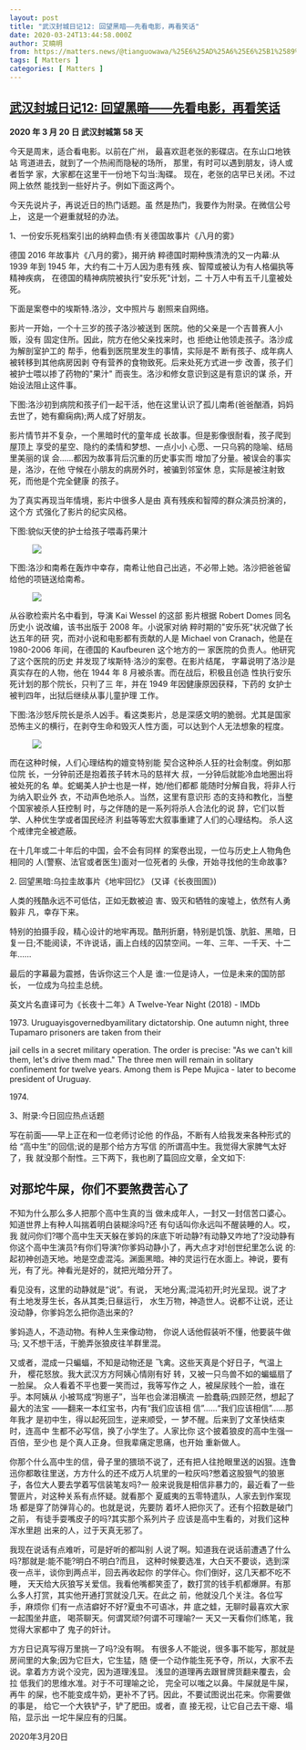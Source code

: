 ```yaml
---
layout: post
title: "武汉封城日记12: 回望黑暗——先看电影，再看笑话"
date: 2020-03-24T13:44:58.000Z
author: 艾曉明
from: https://matters.news/@tianguowawa/%25E6%25AD%25A6%25E6%25B1%2589%25E5%25B0%2581%25E5%259F%258E%25E6%2597%25A5%25E8%25AE%25B012-%25E5%259B%259E%25E6%259C%259B%25E9%25BB%2591%25E6%259A%2597-%25E5%2585%2588%25E7%259C%258B%25E7%2594%25B5%25E5%25BD%25B1-%25E5%2586%258D%25E7%259C%258B%25E7%25AC%2591%25E8%25AF%259D-bafyreiab25itguszywcz4jrsanwfxfn4mrtzgcaqfm2jxgivijdxxunuji
tags: [ Matters ]
categories: [ Matters ]
---
```

<!--1585057498000-->
[武汉封城日记12: 回望黑暗——先看电影，再看笑话](https://matters.news/@tianguowawa/%25E6%25AD%25A6%25E6%25B1%2589%25E5%25B0%2581%25E5%259F%258E%25E6%2597%25A5%25E8%25AE%25B012-%25E5%259B%259E%25E6%259C%259B%25E9%25BB%2591%25E6%259A%2597-%25E5%2585%2588%25E7%259C%258B%25E7%2594%25B5%25E5%25BD%25B1-%25E5%2586%258D%25E7%259C%258B%25E7%25AC%2591%25E8%25AF%259D-bafyreiab25itguszywcz4jrsanwfxfn4mrtzgcaqfm2jxgivijdxxunuji)
------

<div>
<p><strong>2020 年 3 月 20 日 武汉封城第 58 天</strong>   </p><p>今天是周末，适合看电影。以前在广州， 最喜欢逛老张的影碟店。在东山口地铁站 弯道进去，就到了一个热闹而隐秘的场所， 那里，有时可以遇到朋友，诗人或者哲学 家，大家都在这里干一份地下勾当:淘碟。 现在，老张的店早已关闭。不过网上依然 能找到一些好片子。例如下面这两个。 </p><p>今天先说片子，再说近日的热门话题。虽 然是热门，我要作为附录。在微信公号上， 这是一个避重就轻的办法。 </p><p>1、一份安乐死档案引出的纳粹血债:有关德国故事片《八月的雾》 </p><p>德国 2016 年故事片《八月的雾》，揭开纳 粹德国时期种族清洗的又一内幕:从 1939 年到 1945 年，大约有二十万人因为患有残 疾、智障或被认为有人格偏执等精神疾病， 在德国的精神病院被执行"安乐死"计划，二 十万人中有五千儿童被处死。 </p><p>下面是案卷中的埃斯特.洛沙，文中照片与 剧照来自网络。 </p><p>影片一开始，一个十三岁的孩子洛沙被送到 医院。他的父亲是一个吉普赛人小贩，没有 固定住所。因此，院方在他父亲找来时，也 拒绝让他领走孩子。洛沙成为解剖室护工的 帮手，他看到医院里发生的事情，实际是不 断有孩子、成年病人被转移到其他病房因剥 夺有营养的食物致死。后来处死方式进一步 改善，孩子们被护士喂以掺了药物的"果汁" 而丧生。洛沙和修女意识到这是有意识的谋 杀，开始设法阻止这件事。 </p><p>下图:洛沙初到病院和孩子们一起干活，他在这里认识了孤儿南希(爸爸酗酒，妈妈去世了，她有癫痫病);两人成了好朋友。</p><p>影片情节并不复杂，一个黑暗时代的童年成 长故事。但是影像很耐看，孩子爬到屋顶上 享受的星空、隐约的柔情和梦想、一点小小 心愿、一只乌鸦的隐喻、结局里美丽的误 会......都因为故事背后沉重的历史事实而 增加了分量。被误会的事实是，洛沙，在他 守候在小朋友的病房外时，被骗到邻室休 息，实际是被注射致死，而他是个完全健康 的孩子。 </p><p>为了真实再现当年情境，影片中很多人是由 真有残疾和智障的群众演员扮演的，这个方 式强化了影片的纪实风格。 </p><p>下图:貌似天使的护士给孩子喂毒药果汁</p><figure class="image">      <picture>        <source type="image/webp" media="(min-width: 768px)" srcset="https://assets.matters.news/processed/1080w/embed/8bdb6180-8fdf-471d-bb6f-a7a1d3b4b532.webp" onerror="this.srcset='https://assets.matters.news/embed/8bdb6180-8fdf-471d-bb6f-a7a1d3b4b532.jpeg'">        <source media="(min-width: 768px)" srcset="https://assets.matters.news/processed/1080w/embed/8bdb6180-8fdf-471d-bb6f-a7a1d3b4b532.jpeg" onerror="this.srcset='https://assets.matters.news/embed/8bdb6180-8fdf-471d-bb6f-a7a1d3b4b532.jpeg'">        <source type="image/webp" srcset="https://assets.matters.news/processed/540w/embed/8bdb6180-8fdf-471d-bb6f-a7a1d3b4b532.webp">        <img src="https://assets.matters.news/embed/8bdb6180-8fdf-471d-bb6f-a7a1d3b4b532.jpeg" srcset="https://assets.matters.news/processed/540w/embed/8bdb6180-8fdf-471d-bb6f-a7a1d3b4b532.jpeg" loading="lazy" referrerpolicy="no-referrer">      </picture>    <figcaption><span></span></figcaption></figure><p>下图:洛沙和南希在轰炸中幸存，南希让他自己出逃，不必带上她。洛沙把爸爸留给他的项链送给南希。</p><figure class="image">      <picture>        <source type="image/webp" media="(min-width: 768px)" srcset="https://assets.matters.news/processed/1080w/embed/ad2190c1-11ba-49a9-8d4a-020691696d4a.webp" onerror="this.srcset='https://assets.matters.news/embed/ad2190c1-11ba-49a9-8d4a-020691696d4a.jpeg'">        <source media="(min-width: 768px)" srcset="https://assets.matters.news/processed/1080w/embed/ad2190c1-11ba-49a9-8d4a-020691696d4a.jpeg" onerror="this.srcset='https://assets.matters.news/embed/ad2190c1-11ba-49a9-8d4a-020691696d4a.jpeg'">        <source type="image/webp" srcset="https://assets.matters.news/processed/540w/embed/ad2190c1-11ba-49a9-8d4a-020691696d4a.webp">        <img src="https://assets.matters.news/embed/ad2190c1-11ba-49a9-8d4a-020691696d4a.jpeg" srcset="https://assets.matters.news/processed/540w/embed/ad2190c1-11ba-49a9-8d4a-020691696d4a.jpeg" loading="lazy" referrerpolicy="no-referrer">      </picture>    <figcaption><span></span></figcaption></figure><p>从谷歌检索片名中看到，导演 Kai Wessel 的这部 影片根据 Robert Domes 同名历史小 说改编，该书出版于 2008 年。小说家对纳 粹时期的"安乐死"状况做了长达五年的研 究，而对小说和电影都有贡献的人是 Michael von Cranach，他是在 1980-2006 年间，在德国的 Kaufbeuren 这个地方的一 家医院的负责人。他研究了这个医院的历史 并发现了埃斯特·洛沙的案卷。在影片结尾， 字幕说明了洛沙是真实存在的人物，他在 1944 年 8 月被杀害。而在战后，积极且创造 性执行安乐死计划的那个院长，只判了三 年，并在 1949 年因健康原因获释，下药的 女护士被判四年，出狱后继续从事儿童护理 工作。 </p><p>下图:洛沙怒斥院长是杀人凶手。看这类影片，总是深感文明的脆弱。尤其是国家恐怖主义的横行，在剥夺生命和毁灭人性方面，可以达到个人无法想象的程度。</p><figure class="image">      <picture>        <source type="image/webp" media="(min-width: 768px)" srcset="https://assets.matters.news/processed/1080w/embed/b5d0c256-6e21-45fd-a171-38eee1365f2c.webp" onerror="this.srcset='https://assets.matters.news/embed/b5d0c256-6e21-45fd-a171-38eee1365f2c.jpeg'">        <source media="(min-width: 768px)" srcset="https://assets.matters.news/processed/1080w/embed/b5d0c256-6e21-45fd-a171-38eee1365f2c.jpeg" onerror="this.srcset='https://assets.matters.news/embed/b5d0c256-6e21-45fd-a171-38eee1365f2c.jpeg'">        <source type="image/webp" srcset="https://assets.matters.news/processed/540w/embed/b5d0c256-6e21-45fd-a171-38eee1365f2c.webp">        <img src="https://assets.matters.news/embed/b5d0c256-6e21-45fd-a171-38eee1365f2c.jpeg" srcset="https://assets.matters.news/processed/540w/embed/b5d0c256-6e21-45fd-a171-38eee1365f2c.jpeg" loading="lazy" referrerpolicy="no-referrer">      </picture>    <figcaption><span></span></figcaption></figure><p>而在这种时候，人们心理结构的嬗变特别能 契合这种杀人狂的社会制度。例如那位院 长，一分钟前还是抱着孩子转木马的慈祥大 叔，一分钟后就能冷血地圈出将被处死的名 单。蛇蝎美人护士也是一样，她/他们都都 能随时分解自我，将非人行为纳入职业外 衣，不动声色地杀人。当然，这里有意识形 态的支持和教化，当整个国家被杀人狂控制 时，与之伴随的是一系列将杀人合法化的说 辞，它们以哲学、人种优生学或者国民经济 利益等等宏大叙事重建了人们的心理结构。 杀人这个戒律完全被遮蔽。 </p><p>在十几年或二十年后的中国，会不会有同样 的案卷出现，一位与历史上人物角色相同的 人(警察、法官或者医生)面对一位死者的 头像，开始寻找他的生命故事? </p><p>2. 回望黑暗:乌拉圭故事片《地牢回忆》 (又译《长夜囹圄》) </p><p>人类的残酷永远不可低估，正如无数被迫 害、毁灭和牺牲的废墟上，依然有人勇毅非 凡，幸存下来。 </p><p>特别的拍摄手段，精心设计的地牢再现。酷刑折磨，特别是饥饿、肮脏、黑暗，日复一日;不能阅读，不许说话，画上白线的囚禁空间。一年、三年、一千天、十二年......</p><p>最后的字幕最为震撼，告诉你这三个人是 谁:一位是诗人，一位是未来的国防部长， 一位成为乌拉圭总统。 </p><p>英文片名直译可为《长夜十二年》A Twelve-Year Night (2018) - IMDb </p><p>1973. Uruguayisgovernedbyamilitary dictatorship. One autumn night, three Tupamaro prisoners are taken from their </p><p>jail cells in a secret military operation. The order is precise: "As we can't kill them, let's drive them mad." The three men will remain in solitary confinement for twelve years. Among them is Pepe Mujica - later to become president of Uruguay. </p><p>1974. </p><p>3、附录:今日回应热点话题 </p><p>写在前面——早上正在和一位老师讨论他 的作品，不断有人给我发来各种形式的给 “高中生”的回信;说的是那个给方方写信 的所谓高中生。我觉得大家脾气太好了，我 就没那个耐性。三下两下，我也刷了篇回应文章，全文如下: </p><h2><strong>对那坨牛屎，你们不要煞费苦心了</strong> </h2><p>不知为什么那么多人把那个高中生真的当 做未成年人，一封又一封信苦口婆心。知道世界上有种人叫揣着明白装糊涂吗?还 有句话叫你永远叫不醒装睡的人。哎，我 就问你们?哪个高中生天天躲在爹妈的床底下听动静?有动静又咋地了?没动静有 你这个高中生演员?有你们导演?你爹妈动静小了，再大点才对!创世纪里怎么说 的:起初神创造天地。地是空虚混沌。渊面黑暗。神的灵运行在水面上。神说，要有光，有了光。神看光是好的，就把光暗分开了。 </p><p>看见没有，这里的动静就是“说”。有说， 天地分离;混沌初开;时光呈现。说了才 有土地发芽生长，各从其类;日昼运行， 水生万物，神造世人。说都不让说，还让没动静，你爹妈怎么把你造出来的? </p><p>爹妈造人，不造动物。有种人生来像动物， 你说人话他假装听不懂，他要装牛做马; 又不想干活，干脆弄张狼皮往羊群里混。 </p><p>又或者，混成一只蝙蝠，不知是动物还是 飞禽。这些天真是个好日子，气温上升， 樱花怒放。我大武汉方方阿姨心情刚有好 转，又被一只鸟兽不如的蝙蝠扇了一脸屎。 众人看着不平也要一笑而过，我等写作之 人，被屎尿贱个一脸，谁在乎。本阿姨从 小被骂成“狗崽子”，当年也会涕泪横流 一脸蠢萌;四顾茫然，想起了最大的法宝 ——翻来一本红宝书，内有“我们应该相 信”......“我们应该相信”......那年我才 是初中生，得以起死回生，逆来顺受，一 梦不醒。后来到了文革快结束时，连高中 生都不必写信，换了小学生了。人家比你 这个披着狼皮的高中生强一百倍，至少也 是个真人正身。但我辈痛定思痛，也开始 重新做人。 </p><p>你那个什么高中生的信，骨子里的猥琐不说了，还有把人往抢眼里送的凶狠。连鲁迅你都敢往里送，方方什么的还不成万人坑里的一粒灰吗?憋着这股狠气的狼崽 子，各位大人要去学着写信装笔友吗?一 般来说我是相信非暴力的，最近看了一些警匪片，对这种关系有点怀疑。就看那个 夏威夷的五零特遣队，人家去到作案现场 都是穿了防弹背心的。也就是说，先要防 着坏人把你灭了。还有个招数是破门之前， 有徒手耍嘴皮子的吗?其实那个系列片子 应该是高中生看的，对我们这种浑水里趟 出来的人，过于天真无邪了。 </p><p>我现在说话有点难听，可是好听的都叫别 人说了啊。知道我在说话前遭遇了什么 吗?那就是:能不能?明白不明白?而且， 这种时候要选准，大白天不要谈，选到深 夜一点半，谈你到两点半，回去再收起你 的学伴心。你们倒好，这几天都不吃不睡， 天天给大灰狼写关爱信。我看他嘴都笑歪了，数打赏的钱手机都爆屏。有那么多人打赏，其实他开通打赏就没几天。在此之 前，他就没几个关注。各位写手，麻烦你 们有一点洁癖好不好?夏虫不可语冰，井 底之蛙，无聊时最喜欢大家一起围坐井底， 喝茶聊天。何谓冥顽?何谓不可理喻?一 天又一天看你们练笔，我觉得大家都中了 鬼子的奸计。 </p><p>方方日记真写得万里挑一了吗?没有啊。 有很多人不能说，很多事不能写，那就是 房间里的大象;因为它巨大，它生猛，随 便一个动作能生死予夺，所以，大家不去 说。拿着方方说个没完，因为道理浅显。 浅显的道理再去跟冒牌货翻来覆去，会拉 低我们的思维水准。对于不可理喻之论， 完全可以嗤之以鼻。牛屎就是牛屎，再牛 的屎，也不能变成牛奶，更补不了钙。因此，不要试图说出花来。你需要做的事是， 给它一个大铁铲子，铲了肥田。或者，直 接无视，让它自己去干瘪、塌陷，显示出 一坨牛屎应有的归属。 </p><p>2020年3月20日 </p>
</div>
